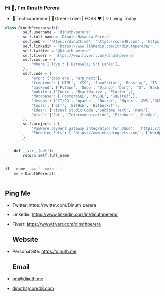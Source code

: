 ### Hi 👋, I'm Dinuth Perera

- 🔭 Technopreneur | 🌱 Green-Lover | FOSS ❤️ | ✨ Living Today
```python
class DinuthPerera(self):
        self.username = 'dinuth-perera'
        self.full_name = 'Dinuth Hasanka Perera'
        self.web = ['https://dinuth.me', 'https://core48.com/', 'https://core4biz.com/']
        self.linkedin = 'https://www.linkedin.com/in/dinuthperera/'
        self.twitter = '@Dinuth_perera'
        self.fiverr = 'https://www.fiverr.com/dinuthperera'
        self.source = {
            'Where I live': ['Beruwala, Sri Lanka'],
        },
        self.code = {
            'erp': ['odoo erp', 'erp_next'],
            'frontend': ['HTML', 'CSS', 'JavaScript', 'Boostrap', 'TS'],
            'backend': ['Python', 'Odoo', 'Django','Dart', 'TS', 'Bash',],
            'mobile': ['Ionic', 'ReactNative', 'Flutter',],
            'database': ['PostgreSQL', 'MySQL', 'SQLite3',],
            'devops': ['CI/CD', 'Apache', 'Docker', 'Nginx', 'AWS','GCP'],
            'tools': ['GIT', 'GitHub', 'Bitbucket'],
            'ides': ['Visual Studio Code','Sublime Text', 'nano'],
            'misc': ['Iot', 'Telecommunication', 'Firebase', 'DevOps', 'GNU/Linux', 'Network_And_Information Security']
        },
        self.projects = {
            'PayHere payment gateway integration for Odoo': ['https://apps.odoo.com/apps/modules/14.0/payhere_payment/', 'https://github.com/Core48/odoo_payhere', ['Python', 'Odoo']],
            'Ebedding Sets': [ 'https://www.ebeddingsets.com/', ['Wordpress'] ],
        }
        

    def __str__(self):
        return self.full_name


if __name__ == '__main__':
    me = DinuthPerera()
    
```
  ## Ping Me

- Twitter:       https://twitter.com/Dinuth_perera
- Linkedin:      https://www.linkedin.com/in/dinuthperera/
- Fiverr:        https://www.fiverr.com/dinuthperera

  ## Website
- Personal Site: https://dinuth.me

  ## Email

- pm@dinuth.me
- dinuth@core48.com

